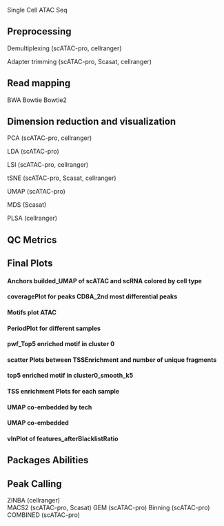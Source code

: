 Single Cell ATAC Seq 

## Preprocessing
Demultiplexing  (scATAC-pro, cellranger)

Adapter trimming (scATAC-pro, Scasat, cellranger)


## Read mapping
BWA
Bowtie
Bowtie2


## Dimension reduction and visualization
PCA (scATAC-pro, cellranger)

LDA (scATAC-pro)

LSI (scATAC-pro, cellranger)

tSNE (scATAC-pro, Scasat, cellranger)

UMAP (scATAC-pro)

MDS (Scasat)

PLSA (cellranger)

## QC Metrics





## Final Plots

#### Anchors builded_UMAP of scATAC and scRNA colored by cell type

#### coveragePlot for peaks CD8A_2nd most differential peaks


#### Motifs plot ATAC


#### PeriodPlot for different samples


#### pwf_Top5 enriched motif in cluster 0


#### scatter Plots between TSSEnrichment and number of unique fragments


#### top5 enriched motif in cluster0_smooth_k5


#### TSS enrichment Plots for each sample


#### UMAP co-embedded by tech


#### UMAP co-embedded


#### vlnPlot of features_afterBlacklistRatio




## Packages Abilities




## Peak Calling
ZINBA (cellranger) \
MACS2 (scATAC-pro, Scasat)
GEM (scATAC-pro)
Binning (scATAC-pro)
COMBINED (scATAC-pro)

